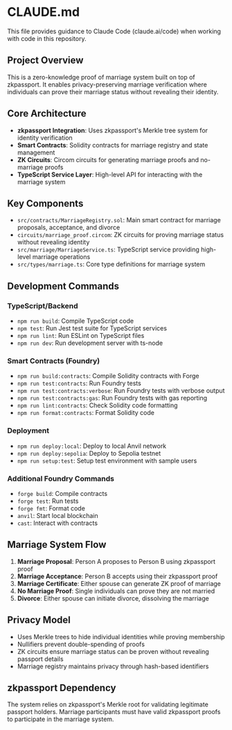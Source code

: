 # CLAUDE.md

This file provides guidance to Claude Code (claude.ai/code) when working with code in this repository.

## Project Overview

This is a zero-knowledge proof of marriage system built on top of zkpassport. It enables privacy-preserving marriage verification where individuals can prove their marriage status without revealing their identity.

## Core Architecture

- **zkpassport Integration**: Uses zkpassport's Merkle tree system for identity verification
- **Smart Contracts**: Solidity contracts for marriage registry and state management  
- **ZK Circuits**: Circom circuits for generating marriage proofs and no-marriage proofs
- **TypeScript Service Layer**: High-level API for interacting with the marriage system

## Key Components

- `src/contracts/MarriageRegistry.sol`: Main smart contract for marriage proposals, acceptance, and divorce
- `circuits/marriage_proof.circom`: ZK circuits for proving marriage status without revealing identity
- `src/marriage/MarriageService.ts`: TypeScript service providing high-level marriage operations
- `src/types/marriage.ts`: Core type definitions for marriage system

## Development Commands

### TypeScript/Backend
- `npm run build`: Compile TypeScript code
- `npm test`: Run Jest test suite for TypeScript services
- `npm run lint`: Run ESLint on TypeScript files
- `npm run dev`: Run development server with ts-node

### Smart Contracts (Foundry)
- `npm run build:contracts`: Compile Solidity contracts with Forge
- `npm run test:contracts`: Run Foundry tests
- `npm run test:contracts:verbose`: Run Foundry tests with verbose output
- `npm run test:contracts:gas`: Run Foundry tests with gas reporting
- `npm run lint:contracts`: Check Solidity code formatting
- `npm run format:contracts`: Format Solidity code

### Deployment
- `npm run deploy:local`: Deploy to local Anvil network
- `npm run deploy:sepolia`: Deploy to Sepolia testnet
- `npm run setup:test`: Setup test environment with sample users

### Additional Foundry Commands
- `forge build`: Compile contracts
- `forge test`: Run tests
- `forge fmt`: Format code
- `anvil`: Start local blockchain
- `cast`: Interact with contracts

## Marriage System Flow

1. **Marriage Proposal**: Person A proposes to Person B using zkpassport proof
2. **Marriage Acceptance**: Person B accepts using their zkpassport proof  
3. **Marriage Certificate**: Either spouse can generate ZK proof of marriage
4. **No Marriage Proof**: Single individuals can prove they are not married
5. **Divorce**: Either spouse can initiate divorce, dissolving the marriage

## Privacy Model

- Uses Merkle trees to hide individual identities while proving membership
- Nullifiers prevent double-spending of proofs
- ZK circuits ensure marriage status can be proven without revealing passport details
- Marriage registry maintains privacy through hash-based identifiers

## zkpassport Dependency

The system relies on zkpassport's Merkle root for validating legitimate passport holders. Marriage participants must have valid zkpassport proofs to participate in the marriage system.